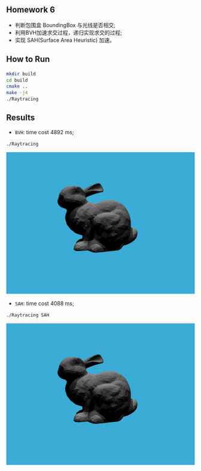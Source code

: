 ## Homework 6

- 判断包围盒 BoundingBox 与光线是否相交;
- 利用BVH加速求交过程，递归实现求交的过程;
- 实现 SAH(Surface Area Heuristic) 加速。

## How to Run

```bash
mkdir build
cd build
cmake ..
make -j4
./Raytracing
```

## Results

- `BVH`: time cost 4892 ms;

```bash
./Raytracing
```

![](images/binary-bvh.png)

- `SAH`: time cost 4088 ms;

```bash
./Raytracing SAH
```

![](images/binary-sah.png)
